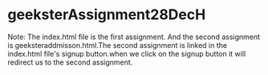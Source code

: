 # geeksterAssignment28DecH
Note:
The index.html  file is the first assignment. And the second assignment is geeksteraddmisson.html.The second assignment is linked in the index.html file's signup button.when we click on the signup button it will redirect us to the second assignment.
